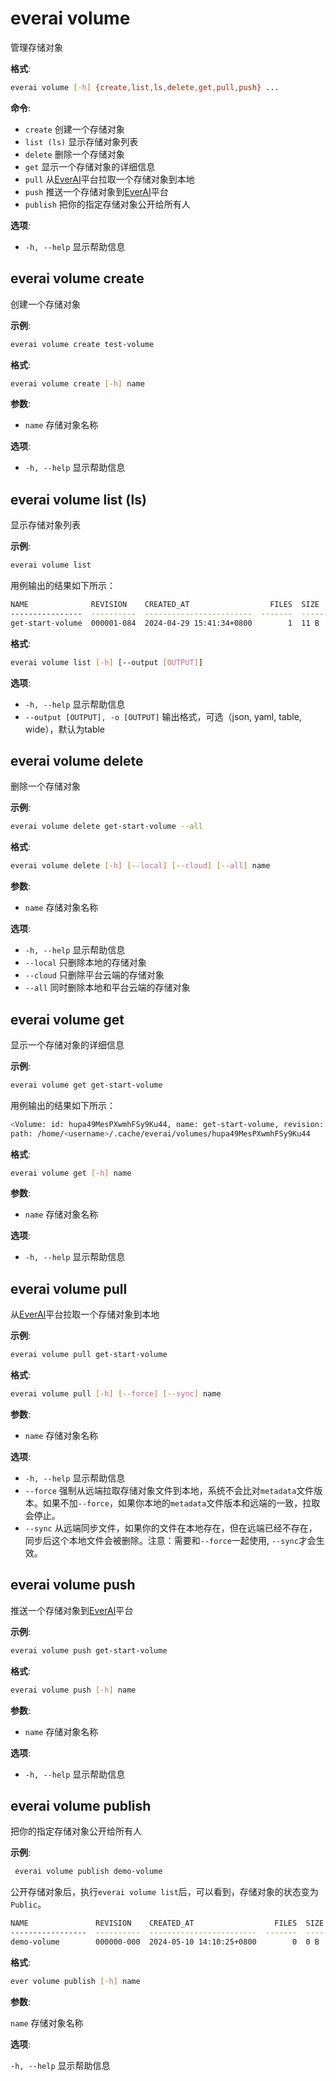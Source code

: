 # everai volume
管理存储对象  

**格式**:  
```bash  
everai volume [-h] {create,list,ls,delete,get,pull,push} ...
```

**命令**:  
* `create`              创建一个存储对象  
* `list (ls)`           显示存储对象列表  
* `delete`              删除一个存储对象  
* `get`                 显示一个存储对象的详细信息  
* `pull`                从[EverAI](https://everai.expvent.com)平台拉取一个存储对象到本地  
* `push`                推送一个存储对象到[EverAI](https://everai.expvent.com)平台  
* `publish`              把你的指定存储对象公开给所有人

**选项**:  
* `-h, --help`            显示帮助信息

## everai volume create              
创建一个存储对象  

**示例**:  
```bash
everai volume create test-volume
```

**格式**:  
```bash
everai volume create [-h] name
```

**参数**:  

  * `name`        存储对象名称

**选项**:  

 * `-h, --help`  显示帮助信息

## everai volume list (ls)           
显示存储对象列表  

**示例**:
```bash
everai volume list
```
用例输出的结果如下所示：  

```bash
NAME              REVISION    CREATED_AT                  FILES  SIZE
----------------  ----------  ------------------------  -------  ------
get-start-volume  000001-084  2024-04-29 15:41:34+0800        1  11 B
```

**格式**:
```bash 
everai volume list [-h] [--output [OUTPUT]]
```

**选项**:  
* `-h, --help`            显示帮助信息  
* `--output [OUTPUT], -o [OUTPUT]`
                        输出格式，可选（json, yaml, table, wide），默认为table  

## everai volume delete              
删除一个存储对象  

**示例**:  
```bash 
everai volume delete get-start-volume --all
```

**格式**:   
```bash 
everai volume delete [-h] [--local] [--cloud] [--all] name
```

**参数**:
  * `name`        存储对象名称

**选项**:
  * `-h, --help`  显示帮助信息  
  * `--local`     只删除本地的存储对象  
  * `--cloud`     只删除平台云端的存储对象  
  * `--all`       同时删除本地和平台云端的存储对象  

## everai volume get                 
显示一个存储对象的详细信息  

**示例**:  
```bash
everai volume get get-start-volume
```
用例输出的结果如下所示：  

```bash
<Volume: id: hupa49MesPXwmhFSy9Ku44, name: get-start-volume, revision: 000001-b9c, files: 1, size: 11 B>
path: /home/<username>/.cache/everai/volumes/hupa49MesPXwmhFSy9Ku44
```
**格式**:  
```bash
everai volume get [-h] name
```

**参数**:  
  * `name`        存储对象名称

**选项**:    
* `-h, --help`  显示帮助信息

## everai volume pull                
从[EverAI](https://everai.expvent.com)平台拉取一个存储对象到本地

**示例**:  
```bash
everai volume pull get-start-volume
```
**格式**:  
```bash   
everai volume pull [-h] [--force] [--sync] name
```

**参数**:  
  * `name`        存储对象名称  

**选项**:  
* `-h, --help`  显示帮助信息  
* `--force`     强制从远端拉取存储对象文件到本地，系统不会比对`metadata`文件版本。如果不加`--force`，如果你本地的`metadata`文件版本和远端的一致，拉取会停止。    
* `--sync`      从远端同步文件，如果你的文件在本地存在，但在远端已经不存在，同步后这个本地文件会被删除。注意：需要和`--force`一起使用, `--sync`才会生效。    

## everai volume push                
推送一个存储对象到[EverAI](https://everai.expvent.com)平台  

**示例**:  
```bash
everai volume push get-start-volume
```

**格式**:
```bash   
everai volume push [-h] name
```
**参数**:  
  * `name`        存储对象名称  

**选项**:  
* `-h, --help`  显示帮助信息

## everai volume publish
 
把你的指定存储对象公开给所有人  

**示例**:  
```bash   
 everai volume publish demo-volume
```  

公开存储对象后，执行`everai volume list`后，可以看到，存储对象的状态变为`Public`。  
```bash   
NAME               REVISION    CREATED_AT                  FILES  SIZE    STATUS
-----------------  ----------  ------------------------  -------  ------  --------
demo-volume        000000-000  2024-05-10 14:10:25+0800        0  0 B     Public
```
**格式**:
```bash 
ever volume publish [-h] name
```
**参数**:  

  `name`        存储对象名称

**选项**:  

 `-h, --help`  显示帮助信息


